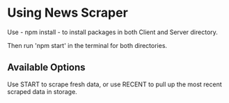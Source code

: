 # Using News Scraper

Use - npm install - to install packages in both Client and Server directory.

Then run 'npm start' in the terminal for both directories.

## Available Options

Use START to scrape fresh data, or use RECENT to pull up the most recent scraped data in storage.
